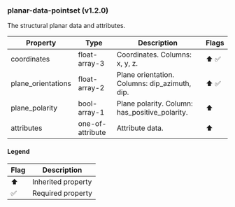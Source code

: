 ### planar-data-pointset (v1.2.0)
The structural planar data and attributes.

| Property | Type | Description | Flags |
|---|---|---|---|
| coordinates | float-array-3 | Coordinates. Columns: x, y, z. | ⬆️ ✅ |
| plane_orientations | float-array-2 | Plane orientation. Columns: dip_azimuth, dip. | ⬆️ ✅ |
| plane_polarity | bool-array-1 | Plane polarity. Column: has_positive_polarity. | ⬆️ |
| attributes | one-of-attribute | Attribute data. | ⬆️ |


#### Legend

| Flag | Description |
| --- | --- |
| ⬆️ | Inherited property |
| ✅ | Required property |

